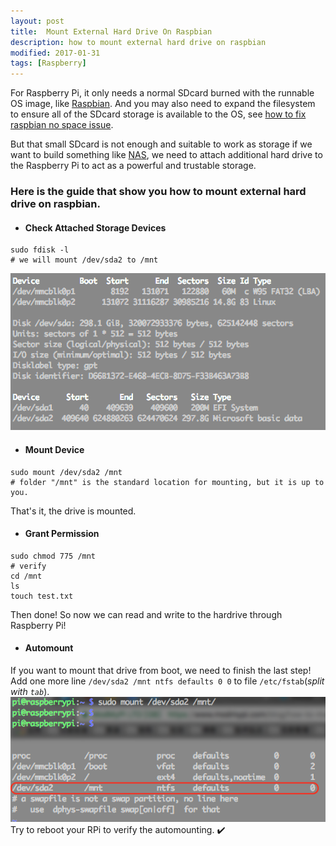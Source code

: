 ```yaml
---
layout: post
title:  Mount External Hard Drive On Raspbian
description: how to mount external hard drive on raspbian
modified: 2017-01-31
tags: [Raspberry]
---
```


For Raspberry Pi, it only needs a normal SDcard burned with the runnable OS image, like [Raspbian][1]. And you may also need to expand the filesystem to ensure all of the SDcard storage is available to the OS, see [how to fix raspbian no space issue][2].

But that small SDcard is not enough and suitable to work as storage if we want to build something like [NAS][3], we need to attach additional hard drive to the Raspberry Pi to act as a powerful and trustable storage.

### Here is the guide that show you how to mount external hard drive on raspbian.

+ #### Check Attached Storage Devices
```
sudo fdisk -l
# we will mount /dev/sda2 to /mnt
```
![fdisk](/assets/images/fdisk.png)

+ #### Mount Device
```
sudo mount /dev/sda2 /mnt
# folder "/mnt" is the standard location for mounting, but it is up to you.
```
That's it, the drive is mounted.

+ #### Grant Permission
```
sudo chmod 775 /mnt
# verify
cd /mnt
ls
touch test.txt
```
Then done! So now we can read and write to the hardrive through Raspberry Pi!

+ #### Automount
If you want to mount that drive from boot, we need to finish the last step!  
Add one more line `/dev/sda2 /mnt ntfs defaults 0 0` to file `/etc/fstab`(_split with `tab`_).
![fdisk](/assets/images/automount.png)
Try to reboot your RPi to verify the automounting. ✔️


[1]: https://www.raspberrypi.org/downloads/raspbian/
[2]: /posts/fix-raspbian-no-space
[3]: https://en.wikipedia.org/wiki/Network-attached_storage

